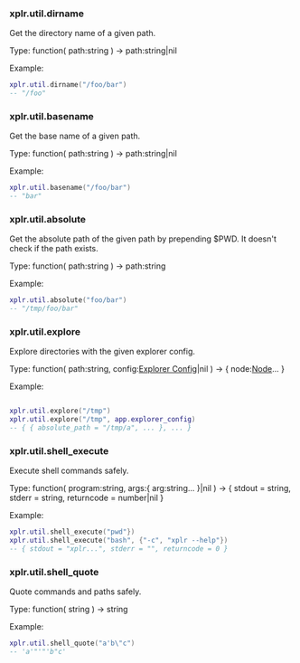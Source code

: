 ### xplr.util.dirname

Get the directory name of a given path.

Type: function( path:string ) -> path:string|nil

Example:

```lua
xplr.util.dirname("/foo/bar")
-- "/foo"
```

### xplr.util.basename

Get the base name of a given path.

Type: function( path:string ) -> path:string|nil

Example:

```lua
xplr.util.basename("/foo/bar")
-- "bar"
```

### xplr.util.absolute

Get the absolute path of the given path by prepending $PWD.
It doesn't check if the path exists.

Type: function( path:string ) -> path:string

Example:

```lua
xplr.util.absolute("foo/bar")
-- "/tmp/foo/bar"
```

### xplr.util.explore

Explore directories with the given explorer config.

Type: function( path:string, config:[Explorer Config][1]|nil )
-> { node:[Node][2]... }

Example:

```lua

xplr.util.explore("/tmp")
xplr.util.explore("/tmp", app.explorer_config)
-- { { absolute_path = "/tmp/a", ... }, ... }
```

[1]: https://xplr.dev/en/lua-function-calls#explorer-config
[2]: https://xplr.dev/en/lua-function-calls#node

### xplr.util.shell_execute

Execute shell commands safely.

Type: function( program:string, args:{ arg:string... }|nil )
-> { stdout = string, stderr = string, returncode = number|nil }

Example:

```lua
xplr.util.shell_execute("pwd"})
xplr.util.shell_execute("bash", {"-c", "xplr --help"})
-- { stdout = "xplr...", stderr = "", returncode = 0 }
```

### xplr.util.shell_quote

Quote commands and paths safely.

Type: function( string ) -> string

Example:

```lua
xplr.util.shell_quote("a'b\"c")
-- 'a'"'"'b"c'
```
